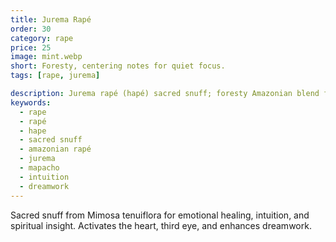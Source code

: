 ```yaml
---
title: Jurema Rapé
order: 30
category: rape
price: 25
image: mint.webp
short: Foresty, centering notes for quiet focus.
tags: [rape, jurema]

description: Jurema rapé (hapé) sacred snuff; foresty Amazonian blend for intuition, heart-centered presence, and dreamwork rituals.
keywords:
  - rape
  - rapé
  - hape
  - sacred snuff
  - amazonian rapé
  - jurema
  - mapacho
  - intuition
  - dreamwork
---
```


Sacred snuff from Mimosa tenuiflora for emotional healing, intuition, and spiritual insight. Activates the heart, third eye, and enhances dreamwork.
